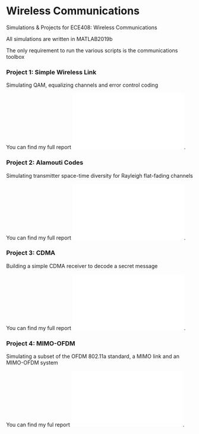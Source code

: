 # Wireless Communications
 
Simulations & Projects for ECE408: Wireless Communications

All simulations are written in MATLAB2019b

The only requirement to run the various scripts is the communications toolbox

### Project 1: Simple Wireless Link
Simulating QAM, equalizing channels and error control coding

You can find my full report ![here](simple_link/report/report.pdf).

### Project 2: Alamouti Codes
Simulating transmitter space-time diversity for Rayleigh flat-fading channels

You can find my full report ![here](alamouti/report/report.pdf).

### Project 3: CDMA
Building a simple CDMA receiver to decode a secret message

You can find my full report ![here](cdma/report/report.pdf).

### Project 4: MIMO-OFDM
Simulating a subset of the OFDM 802.11a standard, a MIMO link and an MIMO-OFDM system

You can find my ful report ![here](mimo_ofdm/report/report.pdf).
